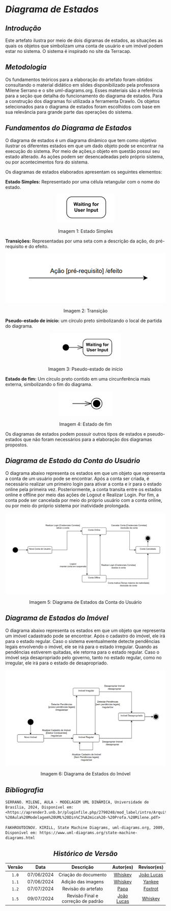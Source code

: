 # <a>*Diagrama de Estados*</a>

## <a>*Introdução*</a>

Este artefato ilustra por meio de dois digramas de estados, as situações as quais os objetos que simbolizam uma conta de usuário e um imóvel podem estar no sistema. O sistema é inspirado no site da Terracap.

## <a>*Metodologia*</a>

 Os fundamentos teóricos para a elaboração do artefato foram obtidos consultando o material didático em slides disponibilizado pela professora Milene Serrano e o site uml-diagrams.org. Esses materiais são a referência para a seção que detalha do funcionamento do diagrama de estados. Para a construção dos diagramas foi utilizada a ferramenta DrawIo. Os objetos selecionados para o diagrama de estados foram escolhidos com base em sua relevância para grande parte das operações do sistema.

## <a>*Fundamentos do Diagrama de Estados*</a>

O diagrama de estados é um diagrama dinâmico que tem como objetivo ilustrar os diferentes estados em que um dado objeto pode se encontrar na execução do sistema. Por meio de ações,o objeto em questão possui seu estado alterado.  As ações podem ser desencadeadas pelo próprio sistema, ou por acontecimentos fora do sistema.

Os diagramas de estados elaborados apresentam os seguintes elementos:

**Estado Simples:** Representado por uma célula retangular com o nome do estado.
<center>

![estado-simples](../../Assets/DiagramaEstados/estado.png)

Imagem 1: Estado Simples

</center>

**Transições:** Representadas por uma seta com a descrição da ação, do pré-requisito e do efeito.

<center>

![transicao](../../Assets/DiagramaEstados/transicao.png)

Imagem 2: Transição

</center>

**Pseudo-estado de início:** um círculo preto simbolizando o local de partida do diagrama.

<center>

![inicio](../../Assets/DiagramaEstados/inicio.png)

Imagem 3: Pseudo-estado de início

</center>

**Estado de fim:** Um círculo preto contido em uma circunferência mais externa, simbolizando o fim do diagrama.

<center>

![fim](../../Assets/DiagramaEstados/fim.png)

Imagem 4: Estado de fim

</center>

Os diagramas de estados podem possuir outros tipos de estados e pseudo-estados que não foram necessários para a elaboração dos diagramas propostos.

## <a>*Diagrama de Estado da Conta do Usuário*</a>

O diagrama abaixo representa os estados em que um objeto que representa a conta de um usuário pode se encontrar. Após a conta ser criada, é necessário realizar um primeiro login para ativar a conta e ir para o estado online pela primeira vez. Posteriormente, a conta transita entre os estados online e offline por meio das ações de Logout e Realizar Login. Por fim, a conta pode ser cancelada por meio do próprio usuário com a conta online, ou por meio do próprio sistema por inatividade prolongada. 

<center>

![diagrama-conta](../../Assets/DiagramaEstados/diagrama-conta.png)

Imagem 5: Diagrama de Estados da Conta do Usuário

</center>

## <a>*Diagrama de Estados do Imóvel*</a>

O diagrama abaixo representa os estados em que um objeto que representa um imóvel cadastrado pode se encontrar. Após o cadastro do imóvel, ele irá para o estado regular. Caso o sistema eventualmente detecte pendências legais envolvendo o imóvel, ele se irá para o estado irregular. Quando as pendências estiverem quitadas, ele retorna para o estado regular. Caso o imóvel seja desapropriado pelo governo, tanto no estado regular, como no irregular, ele irá para o estado de desapropriado.

<center>

![diagrama-imovel](../../Assets/DiagramaEstados/diagrama-imovel.png)

Imagem 6: Diagrama de Estados do Imóvel

</center>

## <a>*Bibliografia*</a>

    SERRANO. MILENE, AULA - MODELAGEM UML DINÂMICA, Universidade de Brasília, 2024, Disponível em: <https://aprender3.unb.br/pluginfile.php/2790248/mod_label/intro/Arquitetura%20e%20Desenho%20de%20Software%20-%20Aula%20Modelagem%20UML%20Din%C3%A2mica%20-%20Profa.%20Milene.pdf>

    FAKHROUTDINOV. KIRILL, State Machine Diagrams, uml-diagrams.org, 2009, Disponível em: https://www.uml-diagrams.org/state-machine-diagrams.html

<center>


## <a>*Histórico de Versão*</a>

| Versão |    Data    |             Descrição              |                    Autor(es)                     |                   Revisor(es)                    |
| :----: | :--------: | :--------------------------------: | :----------------------------------------------: | :----------------------------------------------: |
| `1.0`  | 07/06/2024 |        Criação do documento        |      [Whiskey](../../Subgrupos/Whiskey.md)       | [João Lucas](https://github.com/VasconcelosJoao) |
| `1.1`  | 07/06/2024 |         Adição das imagens         |      [Whiskey](../../Subgrupos/Whiskey.md)       |       [Yankee](../../Subgrupos/Yankee.md)        |
| `1.2`  | 07/07/2024 |        Revisão do artefato         |         [Papa](../../Subgrupos/Papa.md)          |      [Foxtrot](../../Subgrupos/Foxtrot.md)       |
| `1.5`  | 09/07/2024 | Revisão Final e correção de padrão | [João Lucas](https://github.com/VasconcelosJoao) |      [Whiskey](../../Subgrupos/Whiskey.md)       |

</center>